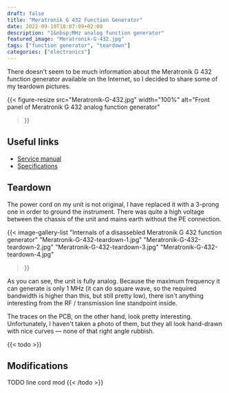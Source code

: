 ```yaml
---
draft: false
title: "Meratronik G 432 Function Generator"
date: 2022-09-10T18:07:09+02:00
description: "1&nbsp;MHz analog function generator"
featured_image: "Meratronik-G-432.jpg"
tags: ["function generator", "teardown"]
categories: ["electronics"]
---
```

There doesn't seem to be much information about the Meratronik G&nbsp;432
function generator available on the Internet, so I decided to share some of
my teardown pictures.

{{< figure-resize src="Meratronik-G-432.jpg" width="100%"
    alt="Front panel of Meratronik G 432 analog function generator"
>}}


## Useful links
- [Service manual](http://bee.mif.pg.gda.pl/ciasteczkowypotwor/Polskie%20mierniki/Moje/G432.pdf)
- [Specifications](http://delibra.bg.polsl.pl/Content/7874/GF_G-432.pdf)


## Teardown
The power cord on my unit is not original, I have replaced it with a 3-prong
one in order to ground the instrument. There was quite a high voltage between
the chassis of the unit and mains earth without the PE connection.

{{< image-gallery-list "Internals of a disassebled Meratronik G 432 function generator"
    "Meratronik-G-432-teardown-1.jpg" "Meratronik-G-432-teardown-2.jpg" "Meratronik-G-432-teardown-3.jpg" "Meratronik-G-432-teardown-4.jpg"
>}}

As you can see, the unit is fully analog. Because the maximum frequency it can
generate is only 1&nbsp;MHz (it can do square wave, so the required bandwidth
is higher than this, but still pretty low), there isn't anything interesting
from the RF / transmission line standpoint inside.

The traces on the PCB, on the other hand, look pretty interesting.
Unfortunately, I haven't taken a photo of them, but they all look hand-drawn
with nice curves &mdash; none of that right angle rubbish.


{{< todo >}}
## Modifications
TODO line cord mod
{{< /todo >}}
